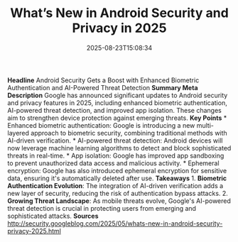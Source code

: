 ﻿---
title: "What’s New in Android Security and Privacy in 2025"
date: "2025-08-23T15:08:34"
category: "Markets"
summary: ""
slug: "whats new in android security and privacy in 2025"
source_urls:
  - "http://security.googleblog.com/2025/05/whats-new-in-android-security-privacy-2025.html"
seo:
  title: "What’s New in Android Security and Privacy in 2025 | Hash n Hedge"
  description: ""
  keywords: ["news", "markets", "brief"]
---
**Headline** Android Security Gets a Boost with Enhanced Biometric Authentication and AI-Powered Threat Detection  **Summary Meta Description** Google has announced significant updates to Android security and privacy features in 2025, including enhanced biometric authentication, AI-powered threat detection, and improved app isolation. These changes aim to strengthen device protection against emerging threats.  **Key Points**  * Enhanced biometric authentication: Google is introducing a new multi-layered approach to biometric security, combining traditional methods with AI-driven verification. * AI-powered threat detection: Android devices will now leverage machine learning algorithms to detect and block sophisticated threats in real-time. * App isolation: Google has improved app sandboxing to prevent unauthorized data access and malicious activity. * Ephemeral encryption: Google has also introduced ephemeral encryption for sensitive data, ensuring it's automatically deleted after use.  **Takeaways**  1. **Biometric Authentication Evolution**: The integration of AI-driven verification adds a new layer of security, reducing the risk of authentication bypass attacks. 2. **Growing Threat Landscape**: As mobile threats evolve, Google's AI-powered threat detection is crucial in protecting users from emerging and sophisticated attacks.  **Sources** http://security.googleblog.com/2025/05/whats-new-in-android-security-privacy-2025.html 
